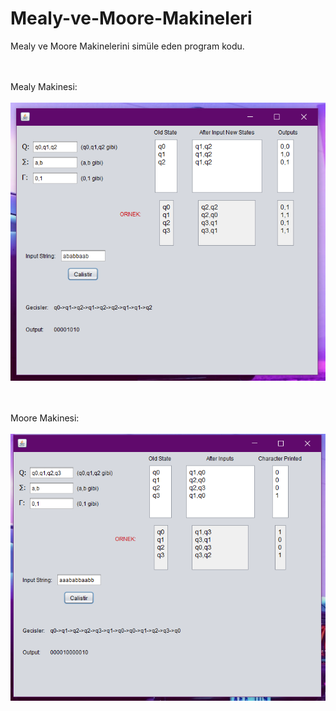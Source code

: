 # Mealy-ve-Moore-Makineleri
Mealy ve Moore Makinelerini simüle eden program kodu.

<br><br>
Mealy Makinesi: <br><br>
![alt text](https://github.com/bilalemirgunay/Mealy-ve-Moore-Makineleri/blob/main/Mealy_Ornek.png)

<br><br>
Moore Makinesi: <br><br>
![alt text](https://github.com/bilalemirgunay/Mealy-ve-Moore-Makineleri/blob/main/Moore_Ornek.png)
